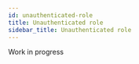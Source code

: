 ```yaml
---
id: unauthenticated-role
title: Unauthenticated role
sidebar_title: Unauthenticated role
---
```


Work in progress